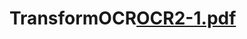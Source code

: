 # TransformOCR[OCR2-1.pdf](https://github.com/NOCARETHENCARE/TransformOCR/files/8253297/OCR2-1.pdf)
